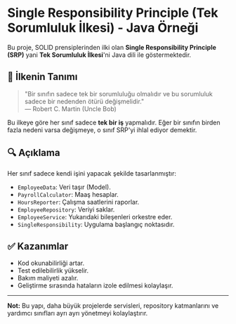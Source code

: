 # Single Responsibility Principle (Tek Sorumluluk İlkesi) - Java Örneği

Bu proje, SOLID prensiplerinden ilki olan **Single Responsibility Principle (SRP)** yani **Tek Sorumluluk İlkesi**'ni Java dili ile göstermektedir.

## 🧠 İlkenin Tanımı

> "Bir sınıfın sadece tek bir sorumluluğu olmalıdır ve bu sorumluluk sadece bir nedenden ötürü değişmelidir."  
— Robert C. Martin (Uncle Bob)

Bu ilkeye göre her sınıf sadece **tek bir iş** yapmalıdır. Eğer bir sınıfın birden fazla nedeni varsa değişmeye, o sınıf SRP'yi ihlal ediyor demektir.


## 🔍 Açıklama

Her sınıf sadece kendi işini yapacak şekilde tasarlanmıştır:

- `EmployeeData`: Veri taşır (Model).
- `PayrollCalculator`: Maaş hesaplar.
- `HoursReporter`: Çalışma saatlerini raporlar.
- `EmployeeRepository`: Veriyi saklar.
- `EmployeeService`: Yukarıdaki bileşenleri orkestre eder.
- `SingleResponsibility`: Uygulama başlangıç noktasıdır.

## ✅ Kazanımlar

- Kod okunabilirliği artar.
- Test edilebilirlik yükselir.
- Bakım maliyeti azalır.
- Geliştirme sırasında hataların izole edilmesi kolaylaşır.

---

**Not:** Bu yapı, daha büyük projelerde servisleri, repository katmanlarını ve yardımcı sınıfları ayrı ayrı yönetmeyi kolaylaştırır.

